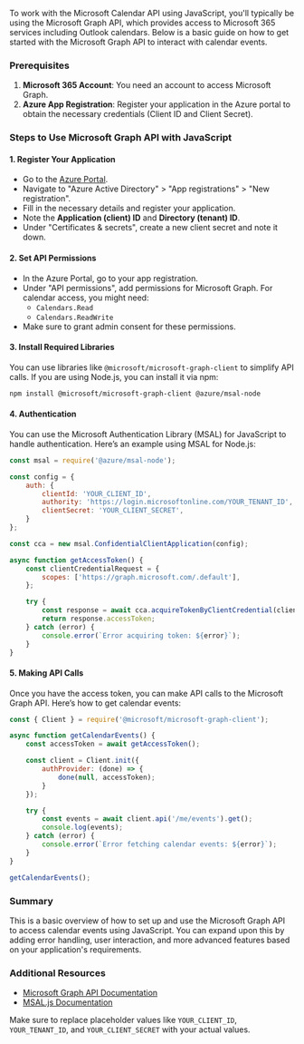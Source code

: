 To work with the Microsoft Calendar API using JavaScript, you'll typically be using the Microsoft Graph API, which provides access to Microsoft 365 services including Outlook calendars. Below is a basic guide on how to get started with the Microsoft Graph API to interact with calendar events.

### Prerequisites

1. **Microsoft 365 Account**: You need an account to access Microsoft Graph.
2. **Azure App Registration**: Register your application in the Azure portal to obtain the necessary credentials (Client ID and Client Secret).

### Steps to Use Microsoft Graph API with JavaScript

#### 1. Register Your Application

- Go to the [Azure Portal](https://portal.azure.com/).
- Navigate to "Azure Active Directory" > "App registrations" > "New registration".
- Fill in the necessary details and register your application.
- Note the **Application (client) ID** and **Directory (tenant) ID**.
- Under "Certificates & secrets", create a new client secret and note it down.

#### 2. Set API Permissions

- In the Azure Portal, go to your app registration.
- Under "API permissions", add permissions for Microsoft Graph. For calendar access, you might need:
  - `Calendars.Read`
  - `Calendars.ReadWrite`
- Make sure to grant admin consent for these permissions.

#### 3. Install Required Libraries

You can use libraries like `@microsoft/microsoft-graph-client` to simplify API calls. If you are using Node.js, you can install it via npm:

```bash
npm install @microsoft/microsoft-graph-client @azure/msal-node
```

#### 4. Authentication

You can use the Microsoft Authentication Library (MSAL) for JavaScript to handle authentication. Here’s an example using MSAL for Node.js:

```javascript
const msal = require('@azure/msal-node');

const config = {
    auth: {
        clientId: 'YOUR_CLIENT_ID',
        authority: 'https://login.microsoftonline.com/YOUR_TENANT_ID',
        clientSecret: 'YOUR_CLIENT_SECRET',
    }
};

const cca = new msal.ConfidentialClientApplication(config);

async function getAccessToken() {
    const clientCredentialRequest = {
        scopes: ['https://graph.microsoft.com/.default'],
    };

    try {
        const response = await cca.acquireTokenByClientCredential(clientCredentialRequest);
        return response.accessToken;
    } catch (error) {
        console.error(`Error acquiring token: ${error}`);
    }
}
```

#### 5. Making API Calls

Once you have the access token, you can make API calls to the Microsoft Graph API. Here’s how to get calendar events:

```javascript
const { Client } = require('@microsoft/microsoft-graph-client');

async function getCalendarEvents() {
    const accessToken = await getAccessToken();

    const client = Client.init({
        authProvider: (done) => {
            done(null, accessToken);
        }
    });

    try {
        const events = await client.api('/me/events').get();
        console.log(events);
    } catch (error) {
        console.error(`Error fetching calendar events: ${error}`);
    }
}

getCalendarEvents();
```

### Summary

This is a basic overview of how to set up and use the Microsoft Graph API to access calendar events using JavaScript. You can expand upon this by adding error handling, user interaction, and more advanced features based on your application's requirements.

### Additional Resources

- [Microsoft Graph API Documentation](https://docs.microsoft.com/en-us/graph/api/overview?view=graph-rest-1.0)
- [MSAL.js Documentation](https://docs.microsoft.com/en-us/azure/active-directory/develop/msal-overview)

Make sure to replace placeholder values like `YOUR_CLIENT_ID`, `YOUR_TENANT_ID`, and `YOUR_CLIENT_SECRET` with your actual values.